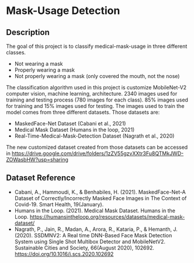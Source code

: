 # Mask-Usage Detection

## Description
The goal of this project is to classify medical-mask-usage in three different classes.
- Not wearing a mask
- Properly wearing a mask
- Not properly wearing a mask (only covered the mouth, not the nose)

The classification algorithm used in this project is customize MobileNet-V2 computer vision, machine learning, architecture. 2340 images used for training and testing process (780 images for each class). 85% images used for training and 15% images used for testing. The images used to train the model comes from three different datasets. Those datasets are:
- MaskedFace-Net Dataset (Cabani et al., 2021)
- Medical Mask Dataset (Humans in the loop, 2021)
- Real-Time-Medical-Mask-Detection Dataset (Nagrath et al., 2020)

The new customized dataset created from those datasets can be accessed in https://drive.google.com/drive/folders/1zZV55gzvXXtr3Fu8QTMkJWD-ZOWasbHW?usp=sharing


## Dataset Reference
- Cabani, A., Hammoudi, K., & Benhabiles, H. (2021). MaskedFace-Net-A Dataset of Correctly/Incorrectly Masked Face Images in The Context of Covid-19. Smart Health, 19(January).
- Humans in the Loop. (2021). Medical Mask Dataset. Humans in the Loop. https://humansintheloop.org/resources/datasets/medical-mask-dataset/
- Nagrath, P., Jain, R., Madan, A., Arora, R., Kataria, P., & Hemanth, J. (2020). SSDMNV2: A Real time DNN-Based Face Mask Detection System using Single Shot Multibox Detector and MobileNetV2. Sustainable Cities and Society, 66(August 2020), 102692. https://doi.org/10.1016/j.scs.2020.102692
